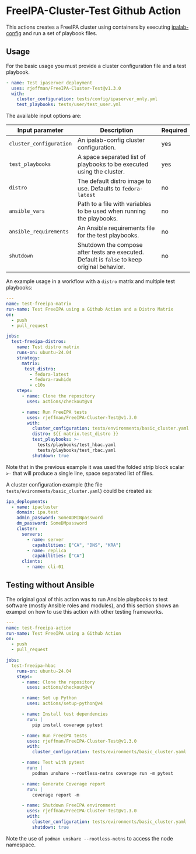 FreeIPA-Cluster-Test Github Action
==================================

This actions creates a FreeIPA cluster using containers by executing [ipalab-config](https://pypi.org/project/ipalab-config) and run a set of playbook files.


Usage
-----

For the basic usage you must provide a cluster configuration file and a test playbook.

```yaml
- name: Test ipaserver deployment
  uses: rjeffman/FreeIPA-Cluster-Test@v1.3.0
  with:
    cluster_configuration: tests/config/ipaserver_only.yml
    test_playbooks: tests/user/test_user.yml
```

The available input options are:

| Input parameter          | Description                            | Required |
| ----------------------- | --------------------------------------- | -------- |
| `cluster_configuration` | An ipalab-config cluster configuration. | yes      |
| `test_playbooks` | A space separated list of playbooks to be executed using the cluster. | yes |
| `distro`         | The default distro image to use. Defaults to `fedora-latest` | no |
| `ansible_vars`   | Path to a file with variables to be used when running the playbooks. | no |
| `ansible_requirements` | An Ansible requirements file for the test playbooks. | no |
| `shutdown` | Shutdown the compose after tests are executed. Default is `false` to keep original behavior. | no |

An example usage in a workflow with a `distro` matrix and multiple test playbooks:

```yaml
---
name: test-freeipa-matrix
run-name: Test FreeIPA using a Github Action and a Distro Matrix
on:
  - push
  - pull_request

jobs:
  test-freeipa-distros:
    name: Test distro matrix
    runs-on: ubuntu-24.04
    strategy:
      matrix:
       test_distro:
         - fedora-latest
         - fedora-rawhide
         - c10s
    steps:
      - name: Clone the repository
        uses: actions/checkout@v4

      - name: Run FreeIPA tests
        uses: rjeffman/FreeIPA-Cluster-Test@v1.3.0
        with:
          cluster_configuration: tests/environments/basic_cluster.yaml
          distro: ${{ matrix.test_distro }}
          test_playbooks: >-
            tests/playbooks/test_hbac.yaml
            tests/playbooks/test_rbac.yaml
          shutdown: true
```

Note that in the previous example it was used the folded strip block scalar `>-` that will produce a single line, space separated list of files.

A cluster configuration example (the file `tests/evironments/basic_cluster.yaml`) could be created as:

```yaml
ipa_deployments:
  - name: ipacluster
    domain: ipa.test
    admin_password: SomeADMINpassword
    dm_password: SomeDMpassword
    cluster:
      servers:
        - name: server
          capabilities: ["CA", "DNS", "KRA"]
        - name: replica
          capabilities: ["CA"]
      clients:
        - name: cli-01
```

Testing without Ansible
-----------------------

The original goal of this action was to run Ansible playbooks to test software (mostly Ansible roles and modules), and this section shows an exampel on how to use this action with other testing frameworks.

```yaml
---
name: test-freeipa-action
run-name: Test FreeIPA using a Github Action
on:
  - push
  - pull_request

jobs:
  test-freeipa-hbac
    runs-on: ubuntu-24.04
    steps:
      - name: Clone the repository
        uses: actions/checkout@v4

      - name: Set up Python
        uses: actions/setup-python@v4

      - name: Install test dependencies
        run: |
          pip install coverage pytest

      - name: Run FreeIPA tests
        uses: rjeffman/FreeIPA-Cluster-Test@v1.3.0
        with:
          cluster_configuration: tests/evironments/basic_cluster.yaml

      - name: Test with pytest
        run: |
          podman unshare --rootless-netns coverage run -m pytest

      - name: Generate Coverage report
        run: |
          coverage report -m

      - name: Shutdown FreeIPA environment
        uses: rjeffman/FreeIPA-Cluster-Test@v1.3.0
        with:
          cluster_configuration: tests/evironments/basic_cluster.yaml
          shutdown: true
```

Note the use of `podman unshare --rootless-netns` to access the node namespace.
